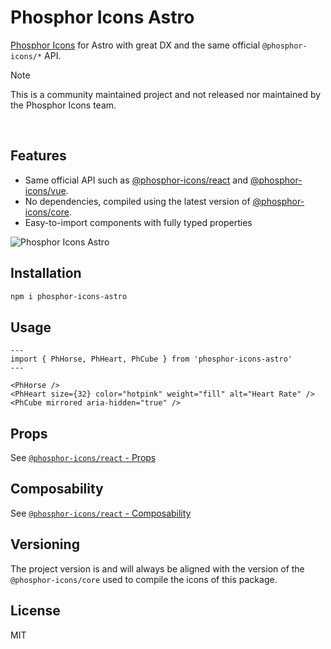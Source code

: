 # Phosphor Icons Astro

[Phosphor Icons](https://phosphoricons.com/) for Astro with great DX and the same official `@phosphor-icons/*` API.

> [!Note]
> This is a community maintained project and not released nor maintained by the Phosphor Icons team.

<br />

## Features

- Same official API such as [@phosphor-icons/react](https://github.com/phosphor-icons/react) and [@phosphor-icons/vue](https://github.com/phosphor-icons/vue).
- No dependencies, compiled using the latest version of [@phosphor-icons/core](https://github.com/phosphor-icons/core).
- Easy-to-import components with fully typed properties

![Phosphor Icons Astro](https://i.ibb.co/9HXs6VqZ/phosphor-icons-astro.png)

## Installation

```sh
npm i phosphor-icons-astro
```

## Usage

```astro
---
import { PhHorse, PhHeart, PhCube } from 'phosphor-icons-astro'
---

<PhHorse />
<PhHeart size={32} color="hotpink" weight="fill" alt="Heart Rate" />
<PhCube mirrored aria-hidden="true" />
```

## Props

See [`@phosphor-icons/react` - Props](https://github.com/phosphor-icons/react?tab=readme-ov-file#props)

## Composability

See [`@phosphor-icons/react` - Composability](https://github.com/phosphor-icons/react?tab=readme-ov-file#composability)

## Versioning

The project version is and will always be aligned with the version of the `@phosphor-icons/core` used to compile the icons of this package.

## License

MIT
